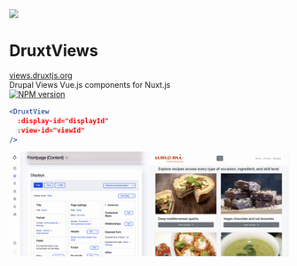 
<div class="grid grid-cols-[2fr,2fr] gap-4">
  <div class="pb-4 text-center">
    <img class="h-50 inline-block" src="https://druxtjs.org/logo.svg">
    <div class="mb-2 text-sm">
      <h1>DruxtViews</h1>
      <a href="https://views.druxtjs.org" target="_blank">views.druxtjs.org</a>
    </div>
    <div class="opacity-50 mb-2 text-sm">
      Drupal Views Vue.js components for Nuxt.js
    </div>
    <div class="text-center">
      <a class="!border-none" href="https://www.npmjs.com/package/druxt-views" target="__blank"><img class="h-4 inline mx-0.5" src="https://img.shields.io/npm/v/druxt-views?label=druxt-views" alt="NPM version"></a>
    </div>
  </div>
  <div class="pb-4 pl-8">

```jsx
<DruxtView
  :display-id="displayId"
  :view-id="viewId"
/>
```

![Example DruxtView component](/images/druxt-views-page.png)

  </div>
</div>

<!--
In this case, the route is the Drupal Frontpage View, so the DruxtView module is used to render the page.

The DruxtView component can also be used in a standard Nuxt page or Vue component.

It requires a View ID or UUID, and an optional Display ID.

All configuration is managed in the Drupal backend, but the Frontend developer has access to the configuration, pagination, filters, sorts and more via the DruxtWrapper slots system.
-->
